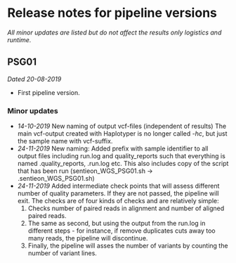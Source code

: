 # Release notes for pipeline versions 

_All minor updates are listed but do not affect the results only logistics and runtime._ 

## PSG01
_Dated 20-08-2019_
* First pipeline version.

### Minor updates

* _14-10-2019_ New naming of output vcf-files (independent of results) The main vcf-output created with Haplotyper is no longer called _-hc_, but just the sample name with vcf-suffix. 
* _24-11-2019_ New naming: Added prefix with sample identifier to all output files including run.log and quality_reports such that everything is named <sample>.quality_reports, <sample>.run.log etc. This also includes copy of the script that has been run (sentieon_WGS_PSG01.sh -> <sample>.sentieon_WGS_PSG01.sh)  
* _24-11-2019_ Added intermediate check points that will assess different number of quality parameters. If they are not passed, the pipeline will exit. 
The checks are of four kinds of checks and are relatively simple: 
    1. Checks number of paired reads in alignment and number of aligned paired reads.
    2. The same as second, but using the output from the run.log in different steps - for instance, if remove duplicates cuts away too many reads, the pipeline will discontinue. 
    3. Finally, the pipeline will asses the number of variants by counting the number of variant lines. 